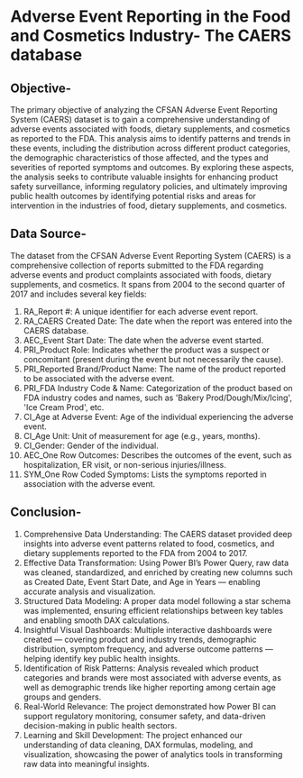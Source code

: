 # Adverse Event Reporting in the Food and Cosmetics Industry- The CAERS database
## Objective-
The primary objective of analyzing the CFSAN Adverse Event Reporting System (CAERS) dataset is to gain a comprehensive understanding of adverse events associated with foods, dietary supplements, and cosmetics as reported to the FDA. This analysis aims to identify patterns and trends in these events, including the distribution across different product categories, the demographic characteristics of those affected, and the types and severities of reported symptoms and outcomes. By exploring these aspects, the analysis seeks to contribute valuable insights for enhancing product safety surveillance, informing regulatory policies, and ultimately improving public health outcomes by identifying potential risks and areas for intervention in the industries of food, dietary supplements, and cosmetics.

## Data Source-

The dataset from the CFSAN Adverse Event Reporting System (CAERS) is a comprehensive collection of reports submitted to the FDA regarding adverse events and product complaints associated with foods, dietary supplements, and cosmetics. It spans from 2004 to the second quarter of 2017 and includes several key fields:
1. RA_Report #: A unique identifier for each adverse event report.
2. RA_CAERS Created Date: The date when the report was entered into the CAERS database.
3. AEC_Event Start Date: The date when the adverse event started.
4. PRI_Product Role: Indicates whether the product was a suspect or concomitant (present during the event but not necessarily the cause).
5. PRI_Reported Brand/Product Name: The name of the product reported to be associated with the adverse event.
6. PRI_FDA Industry Code & Name: Categorization of the product based on FDA industry codes and names, such as 'Bakery Prod/Dough/Mix/Icing', 'Ice Cream Prod', etc.
7. CI_Age at Adverse Event: Age of the individual experiencing the adverse event.
8. CI_Age Unit: Unit of measurement for age (e.g., years, months).
9. CI_Gender: Gender of the individual.
10. AEC_One Row Outcomes: Describes the outcomes of the event, such as hospitalization, ER visit, or non-serious injuries/illness.
11. SYM_One Row Coded Symptoms: Lists the symptoms reported in association with the adverse event.

## Conclusion-
1. Comprehensive Data Understanding:
The CAERS dataset provided deep insights into adverse event patterns related to food, cosmetics, and dietary supplements reported to the FDA from 2004 to 2017.
2. Effective Data Transformation:
Using Power BI’s Power Query, raw data was cleaned, standardized, and enriched by creating new columns such as Created Date, Event Start Date, and Age in Years — enabling accurate analysis and visualization.
3. Structured Data Modeling:
A proper data model following a star schema was implemented, ensuring efficient relationships between key tables and enabling smooth DAX calculations.
4. Insightful Visual Dashboards:
Multiple interactive dashboards were created — covering product and industry trends, demographic distribution, symptom frequency, and adverse outcome patterns — helping identify key public health insights.
5. Identification of Risk Patterns:
Analysis revealed which product categories and brands were most associated with adverse events, as well as demographic trends like higher reporting among certain age groups and genders.
6. Real-World Relevance:
The project demonstrated how Power BI can support regulatory monitoring, consumer safety, and data-driven decision-making in public health sectors.
7. Learning and Skill Development:
The project enhanced our understanding of data cleaning, DAX formulas, modeling, and visualization, showcasing the power of analytics tools in transforming raw data into meaningful insights.
